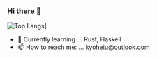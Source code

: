 ### Hi there 👋

<!--
**kyoheiu/kyoheiu** is a ✨ _special_ ✨ repository because its `README.md` (this file) appears on your GitHub profile.

Here are some ideas to get you started:


- 👯 I’m looking to collaborate on ...
- 🤔 I’m looking for help with ...
- 💬 Ask me about ...
- 😄 Pronouns: ...
- ⚡ Fun fact: ...
-->

![Top Langs](https://github-readme-stats.vercel.app/api/top-langs/?username=kyoheiu&layout=compact)]

- 🌱 Currently learning ... Rust, Haskell
- 📫 How to reach me: ... kyoheiu@outlook.com
